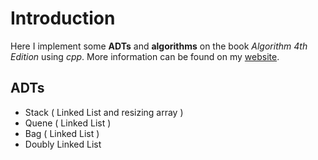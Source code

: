 # Introduction
Here I implement some **ADTs** and **algorithms** on the book *Algorithm 4th Edition* using *cpp*. More information can be found on my [website](http://soreatu.com/code).


## ADTs
- Stack ( Linked List and resizing array )
- Quene ( Linked List )
- Bag ( Linked List )
- Doubly Linked List
